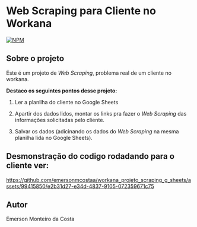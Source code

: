 # Web Scraping para Cliente no Workana

[![NPM](https://img.shields.io/npm/l/react)](https://github.com/emersonmcostaa/Web-Scraping/blob/main/LICENSE) 

## Sobre o projeto

Este é um projeto de _Web Scraping_, problema real de um cliente no workana.

__Destaco os seguintes pontos desse projeto:__

1. Ler a planilha do cliente no Google Sheets

2. Apartir dos dados lidos, montar os links pra fazer o  _Web Scraping_ das informações solicitadas pelo cliente.

3. Salvar os dados (adicinando os dados do  _Web Scraping_ na mesma planilha lida no Google Sheets).

## Desmonstração do codigo rodadando para o cliente ver:


https://github.com/emersonmcostaa/workana_projeto_scraping_g_sheets/assets/99415850/e2b31d27-e34d-4837-9105-072359671c75


## Autor

Emerson Monteiro da Costa
